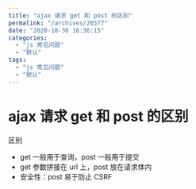 ```yaml
---
title: "ajax 请求 get 和 post 的区别"
permalink: "/archives/26577"
date: "2020-10-30 16:36:15"
categories: 
  - "js 常见问题"
  - "默认"
tags: 
  - "js 常见问题"
  - "默认"
---
```


# ajax 请求 get 和 post 的区别

区别

- get 一般用于查询，post 一般用于提交
- get 参数拼接在 url 上，post 放在请求体内
- 安全性：post 易于防止 CSRF
